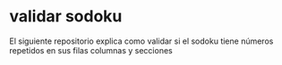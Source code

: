 # validar sodoku
El siguiente repositorio explica como validar si el sodoku tiene números repetidos en sus filas columnas y secciones 
